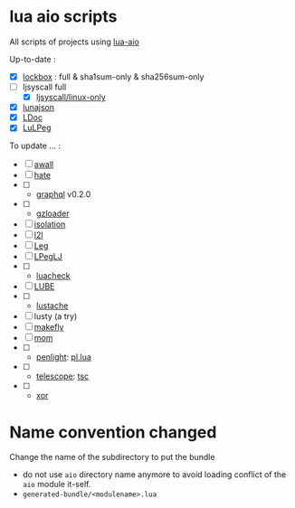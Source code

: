 # lua aio scripts

All scripts of projects using [lua-aio](https://github.com/tst2005/lua-aio)

Up-to-date :
* [x] [lockbox](https://github.com/tst2005/lua-aio-scripts/tree/master/lockbox) : full & sha1sum-only & sha256sum-only
* [ ] ljsyscall full
  * [x] [ljsyscall/linux-only](https://github.com/tst2005/lua-aio-scripts/tree/master/ljsyscall)
* [x] [lunajson](https://github.com/tst2005/lua-aio-scripts/tree/master/lunajson)
* [x] [LDoc](https://github.com/tst2005/lua-aio-scripts/tree/master/ldoc)
* [x] [LuLPeg](https://github.com/tst2005/lua-aio-scripts/tree/master/lulpeg)

To update ... :
* [ ] [awall](https://github.com/tst2005/awall)
* [ ] [hate](https://github.com/tst2005/hate/tree/allinone)
* [ ] * [graphql](https://github.com/tst2005/lua-graphql/tree/allinone/aio) v0.2.0
* [ ] * [gzloader](https://github.com/tst2005/lua-gzloader/)
* [ ] [isolation](https://github.com/tst2005/lua-isolation)
* [ ] [l2l](https://github.com/tst2005/l2l)
* [ ] [Leg](https://github.com/tst2005/leg)
* [ ] [LPegLJ](https://github.com/tst2005/lpeglj)
* [ ] * [luacheck](https://github.com/tst2005/luacheck)
* [ ] [LUBE](https://github.com/tst2005/love-misc-libs/tree/all-in-one/LUBE)
* [ ] * [lustache](https://github.com/tst2005/lustache)
* [ ] lusty (a try)
* [ ] [makefly](https://github.com/tst2005/makefly)
* [ ] [mom](https://github.com/tst2005/mom)
* [ ] * [penlight](https://github.com/tst2005/lua-penlight/tree/allinone): [pl.lua](https://github.com/tst2005/lua-penlight/blob/allinone/pl.lua)
* [ ] * [telescope](https://github.com/tst2005/telescope/tree/allinone): [tsc](https://github.com/tst2005/telescope/blob/allinone/aio/tsc)
* [ ] * [xor](https://github.com/tst2005/xor)

# Name convention changed

Change the name of the subdirectory to put the bundle
* do not use `aio` directory name anymore to avoid loading conflict of the `aio` module it-self.
* `generated-bundle/<modulename>.lua`


